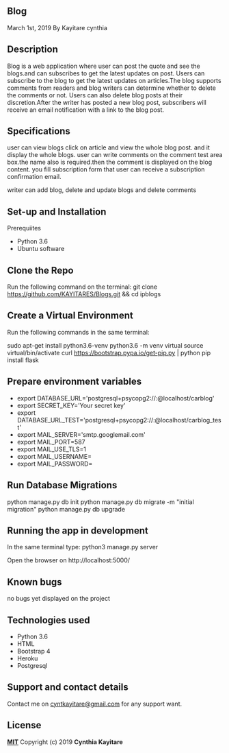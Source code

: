## Blog
March 1st, 2019
By Kayitare cynthia
## Description
Blog is a web application where user can post the quote and see the blogs.and can subscribes to get the latest updates on post. Users can subscribe to the blog to get the latest updates on articles.The blog supports comments from readers and blog writers can determine whether to delete the comments or not. Users can also delete blog posts at their discretion.After the writer has posted a new blog post, subscribers will receive an email notification with a link to the blog post.

## Specifications

user can view blogs click on article and view the  whole blog post. and it display the whole blogs.
user can write comments on the comment test area box.the name also is required.then the comment is displayed on the blog content.
you fill subscription form that user can receive a subscription confirmation email.

writer can add blog, delete and update blogs and delete comments
## Set-up and Installation
Prerequiites
- Python 3.6
- Ubuntu software
## Clone the Repo
Run the following command on the terminal: git clone https://github.com/KAYITARES/Blogs.git && cd ipblogs

## Create a Virtual Environment
Run the following commands in the same terminal:

sudo apt-get install python3.6-venv
python3.6 -m venv virtual
source virtual/bin/activate
curl https://bootstrap.pypa.io/get-pip.py | python
pip install flask

## Prepare environment variables
* export DATABASE_URL='postgresql+psycopg2://<your-username>:<your-password>@localhost/carblog'
* export SECRET_KEY='Your secret key'
* export DATABASE_URL_TEST='postgresql+psycopg2://<your-username>:<your-password>@localhost/carblog_test'
* export MAIL_SERVER='smtp.googlemail.com'
* export MAIL_PORT=587
* export MAIL_USE_TLS=1
* export MAIL_USERNAME=<your-email>
* export MAIL_PASSWORD=<your-password> 
 ## Run Database Migrations
python manage.py db init
python manage.py db migrate -m "initial migration"
python manage.py db upgrade
## Running the app in development
In the same terminal type: python3 manage.py server

Open the browser on http://localhost:5000/

## Known bugs
no bugs yet displayed on the project

## Technologies used
- Python 3.6
- HTML
- Bootstrap 4
- Heroku
- Postgresql
## Support and contact details
Contact me on cyntkayitare@gmail.com for any support want.

## License
**[MIT](http://choosealicense.com/license/mit/)**  Copyright (c) 2019 **Cynthia Kayitare**